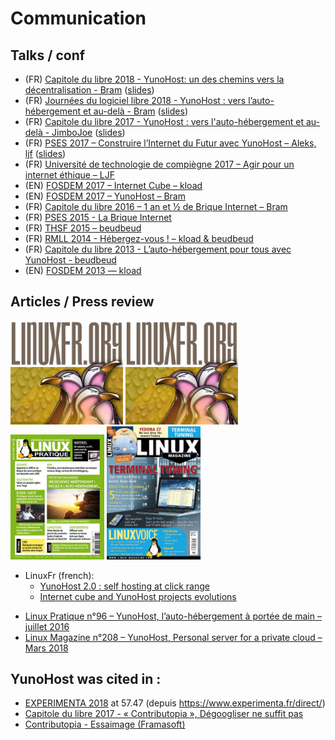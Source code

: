 # Communication

## Talks / conf

* (FR) [Capitole du libre 2018 - YunoHost: un des chemins vers la décentralisation - Bram](https://www.youtube.com/watch?v=OEXEStoOYpw) ([slides](https://psycojoker.github.io/yunohost-cdl-2018/))
* (FR) [Journées du logiciel libre 2018 - YunoHost : vers l’auto-hébergement et au-delà - Bram](https://www.videos-libr.es/videos/watch/45b48b1e-1b10-4e09-b29a-a404bd42c5d0) ([slides](https://psycojoker.github.io/yunohost-jdll-2018/))
* (FR) [Capitole du libre 2017 - YunoHost : vers l'auto-hébergement et au-delà - JimboJoe](https://2017.capitoledulibre.org/programme/#yunohost-vers-lauto-hebergement-et-au-dela) ([slides](https://github.com/YunoHost/yunohost-cdl-2017/raw/master/YunoHost-CDL2017.pdf))
* (FR) [PSES 2017 – Construire l’Internet du Futur avec YunoHost – Aleks, ljf](https://data.passageenseine.org/2017/aleks-ljf_internet-futur-yunohost.webm) ([slides](https://data.passageenseine.org/2017/aleks-ljf_internet-futur-yunohost.pdf))
* (FR) [Université de technologie de compiègne 2017 – Agir pour un internet éthique – LJF](http://webtv.utc.fr/watch_video.php?v=O34AA7RBR1AH)
* (EN) [FOSDEM 2017 – Internet Cube – kload](https://archive.fosdem.org/2017/schedule/event/internet_cube/)
* (EN) [FOSDEM 2017 – YunoHost – Bram](https://archive.fosdem.org/2017/schedule/event/yunohost/)
* (FR) [Capitole du libre 2016 – 1 an et ½ de Brique Internet – Bram](http://videos2016.capitoledulibre.org/communaute-du-libre/bram-1-an-et-demi-de-brique-internet.mp4)
* (FR) [PSES 2015 - La Brique Internet](http://www.youtube.com/watch?v=NCRn0yRfkIE)
* (FR) [THSF 2015 – beudbeud](https://vimeo.com/128055751)
* (FR) [RMLL 2014 - Hébergez-vous ! – kload & beudbeud]()
* (FR) [Capitole du libre 2013 - L’auto-hébergement pour tous avec YunoHost - beudbeud](http://2013.capitoledulibre.org/conferences/internet-libre/lauto-hebergement-pour-tous-avec-yunohost.html)
* (EN) [FOSDEM 2013 — kload](https://www.youtube.com/watch?v=siN1OLAgGJk)

## Articles / Press review

<a href="https://linuxfr.org/news/yunohost-2-0-l-auto-hebergement-a-portee-de-clic"><img src="/images/Linuxfr.png" width=180></a>
<a href="https://linuxfr.org/news/yunohost-2-0-l-auto-hebergement-a-portee-de-clic"><img src="/images/Linuxfr.png" width=180></a>
<a href="https://www.linux-pratique.com/2016/07/et-si-vous-passiez-a-lauto-hebergement/"><img src="/images/linux-pratique-96.jpg" width=150 /></a>
<a href="http://www.linux-magazine.com/Issues/2018/208/YunoHost"><img src="/images/linux-magazine-208.jpg" width=150 /></a>
* LinuxFr (french):
  - [YunoHost 2.0 : self hosting at click range](https://linuxfr.org/news/yunohost-2-0-l-auto-hebergement-a-portee-de-clic)
  - [Internet cube and YunoHost projects evolutions](https://linuxfr.org/news/evolutions-des-projets-la-brique-internet-et-yunohost-des-versions-2-2-2-4-et-2-5)
- [Linux Pratique n°96 – YunoHost, l’auto-hébergement à portée de main – juillet 2016](http://connect.ed-diamond.com/Linux-Pratique/LP-096/YunoHost-l-auto-hebergement-a-portee-de-main)
- [Linux Magazine n°208 – YunoHost, Personal server for a private cloud – Mars 2018](http://www.linux-magazine.com/Issues/2018/208/YunoHost)

## YunoHost was cited in :

* [EXPERIMENTA 2018](https://livestream.com/accounts/26482307/events/8034656/player?width=960&height=540&enableInfoAndActivity=true&defaultDrawer=&autoPlay=true&mute=false) at 57.47 (depuis https://www.experimenta.fr/direct/)
* [Capitole du libre 2017 - « Contributopia », Dégoogliser ne suffit pas](https://www.youtube.com/watch?v=ip6_VMkWpr8&feature=youtu.be&t=4793)
* [Contributopia - Essaimage (Framasoft)](https://contributopia.org/fr/essaimage/)
